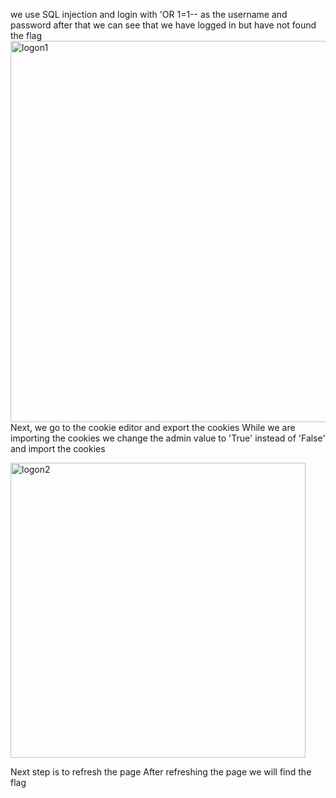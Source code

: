  we use SQL injection and login with 'OR 1=1-- as the username and password
after that we can see that we have logged in but have not found the flag
<img width="610" alt="logon1" src="https://user-images.githubusercontent.com/76178081/103515423-b690c780-4e94-11eb-8d71-38c75e294d31.PNG">
Next, we go to the cookie editor and export the cookies
While we are importing the cookies we change the admin value to 'True' instead of 'False' and import the cookies

<img width="472" alt="logon2" src="https://user-images.githubusercontent.com/76178081/103515692-3323a600-4e95-11eb-900b-d84ef7f52e2e.PNG">

Next step is to refresh the page
After refreshing the page we will find the flag
